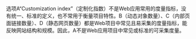 选项A“Customization index”（定制化指数）不是Web应用常用的度量指标，没有统一、标准的定义，也不常用于衡量项目特性。B（动态对象数量）、C（内部页面链接数量）、D（静态网页数量）都是Web项目中常见且易采集的度量指标，能反映网站结构和规模。因此，A不是Web应用项目中常见或标准的可采集度量。